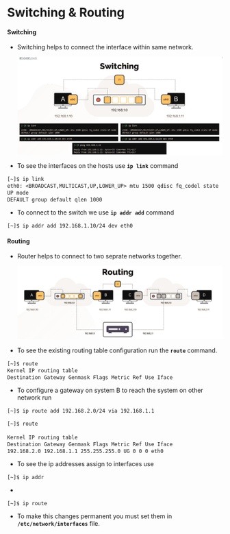# Switching & Routing 

 #### Switching

  - Switching helps to connect the interface within same network.

    ![switch](../../images//switch.PNG)

  - To see the interfaces on the hosts use **`ip link`** command

  ```
  [~]$ ip link
  eth0: <BROADCAST,MULTICAST,UP,LOWER_UP> mtu 1500 qdisc fq_codel state UP mode
  DEFAULT group default qlen 1000
  ```

  -  To connect to the switch we use **`ip addr add`** command

  ```
  [~]$ ip addr add 192.168.1.10/24 dev eth0
  ```

  #### Routing

  - Router helps to connect to two seprate networks together.

    ![route](../../images//routing.PNG)

  - To see the existing routing table configuration run the **`route`** command.

  ```
  [~]$ route
  Kernel IP routing table
  Destination Gateway Genmask Flags Metric Ref Use Iface
  ```

  - To configure a gateway on system B to reach the system on other network run

  ```
  [~]$ ip route add 192.168.2.0/24 via 192.168.1.1
  ```
  
  ```
  [~]$ route
  
  Kernel IP routing table
  Destination Gateway Genmask Flags Metric Ref Use Iface
  192.168.2.0 192.168.1.1 255.255.255.0 UG 0 0 0 eth0
  ```

  - To see the ip addresses assign to interfaces use

  ```
  [~]$ ip addr
  ```

  - 

  ```
  [~]$ ip route
  ```

  - To make this changes permanent you must set them in **`/etc/network/interfaces`** file.

